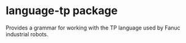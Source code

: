 # language-tp package

Provides a grammar for working with the TP language used by Fanuc industrial robots.
